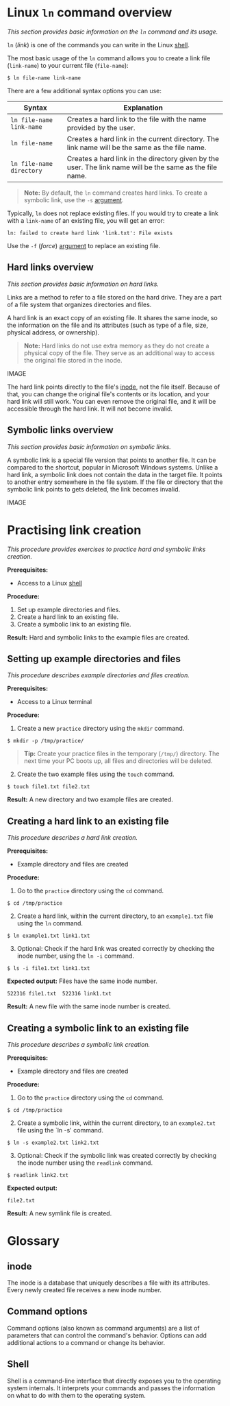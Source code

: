 # Linux `ln` command overview
*This section provides basic information on the `ln` command and its usage.*

`ln` (*link*) is one of the commands you can write in the Linux [shell](##Shell).

The most basic usage of the `ln` command allows you to create a link file (`link-name`) to your current file (`file-name`):
```
$ ln file-name link-name
```
There are a few additional syntax options you can use:

|Syntax|Explanation|
| ------------- | ------------- |
|`ln file-name link-name`| Creates a hard link to the file with the name provided by the user.|
|`ln file-name`| Creates a hard link in the current directory. The link name will be the same as the file name.|
|`ln file-name directory`| Creates a hard link in the directory given by the user. The link name will be the same as the file name.|

> **Note:**
By default, the `ln` command creates hard links. To create a symbolic link, use the `-s` [argument](##command-options).

Typically, `ln` does not replace existing files. If you would try to create a link with a `link-name` of an existing file, you will get an error:
```
ln: failed to create hard link 'link.txt': File exists
```
Use the `-f` (*force*) [argument](##command-options) to replace an existing file.

## Hard links overview
*This section provides basic information on hard links.*

Links are a method to refer to a file stored on the hard drive. They are a part of a file system that organizes directories and files.

A hard link is an exact copy of an existing file. It shares the same inode, so the information on the file and its attributes (such as type of a file, size, physical address, or ownership).

> **Note:**
Hard links do not use extra memory as they do not create a physical copy of the file. They serve as an additional way to access the original file stored in the inode.

IMAGE

The hard link points directly to the file's [inode](##inode), not the file itself. Because of that, you can change the original file's contents or its location, and your hard link will still work. You can even remove the original file, and it will be accessible through the hard link. It will not become invalid.

## Symbolic links overview
*This section provides basic information on symbolic links.*

A symbolic link is a special file version that points to another file. It can be compared to the shortcut, popular in Microsoft Windows systems. Unlike a hard link, a symbolic link does not contain the data in the target file. It points to another entry somewhere in the file system. If the file or directory that the symbolic link points to gets deleted, the link becomes invalid.

IMAGE

# Practising link creation
*This procedure provides exercises to practice hard and symbolic links creation.*

**Prerequisites:**
- Access to a Linux [shell](##Shell)

**Procedure:**
1. Set up example directories and files.
2. Create a hard link to an existing file.
3. Create a symbolic link to an existing file.

**Result:**
Hard and symbolic links to the example files are created. 

## Setting up example directories and files
*This procedure describes example directories and files creation.*

**Prerequisites:**
- Access to a Linux terminal

**Procedure:**
1. Create a new `practice` directory using the `mkdir` command.
```
$ mkdir -p /tmp/practice/
```
> **Tip:**
Create your practice files in the temporary (`/tmp/`) directory. The next time your PC boots up, all files and directories will be deleted.

2. Create the two example files using the `touch` command.
```
$ touch file1.txt file2.txt
```

**Result:**
A new directory and two example files are created.

## Creating a hard link to an existing file
*This procedure describes a hard link creation.*

**Prerequisites:**
- Example directory and files are created

**Procedure:**
1. Go to the `practice` directory using the `cd` command.
```
$ cd /tmp/practice
```
2. Create a hard link, within the current directory, to an `example1.txt` file using the `ln` command.
```
$ ln example1.txt link1.txt
```
3. Optional: Check if the hard link was created correctly by checking the inode number, using the `ln -i` command.
```
$ ls -i file1.txt link1.txt 
```
**Expected output:**
Files have the same inode number.
```
522316 file1.txt  522316 link1.txt
```

**Result:**
A new file with the same inode number is created.

## Creating a symbolic link to an existing file
*This procedure describes a symbolic link creation.*

**Prerequisites:**
- Example directory and files are created

**Procedure:**
1. Go to the `practice` directory using the `cd` command.
```
$ cd /tmp/practice
```
2. Create a symbolic link, within the current directory, to an `example2.txt` file using the `ln -s' command.
```
$ ln -s example2.txt link2.txt
```
3. Optional: Check if the symbolic link was created correctly by checking the inode number using the `readlink` command.
```
$ readlink link2.txt
```

**Expected output:**
```
file2.txt
```
**Result:**
A new symlink file is created. 

# Glossary

## inode
The inode is a database that uniquely describes a file with its attributes. Every newly created file receives a new inode number.

## Command options
Command options (also known as command arguments) are a list of parameters that can control the command's behavior. Options can add additional actions to a command or change its behavior.

## Shell
Shell is a command-line interface that directly exposes you to the operating system internals. It interprets your commands and passes the information on what to do with them to the operating system.
